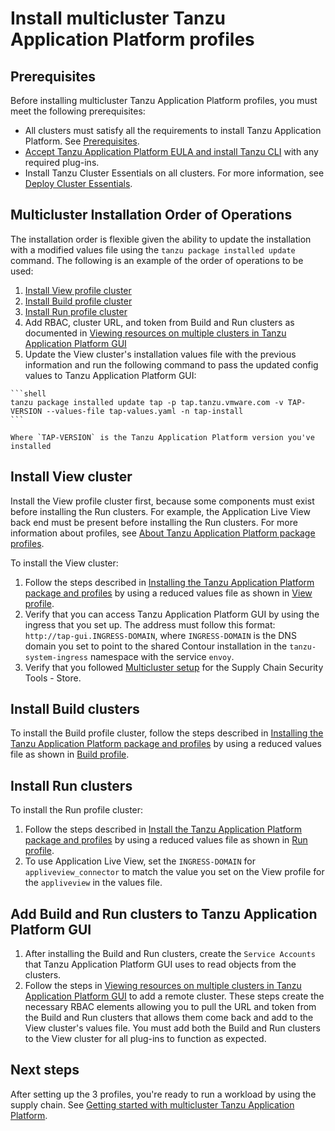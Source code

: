 # Install multicluster Tanzu Application Platform profiles

## <a id='prerequisites'></a> Prerequisites

Before installing multicluster Tanzu Application Platform profiles, you must meet the following prerequisites:

- All clusters must satisfy all the requirements to install Tanzu Application Platform. See [Prerequisites](../prerequisites.md).
- [Accept Tanzu Application Platform EULA and install Tanzu CLI](../install-tanzu-cli.hbs.md) with any required plug-ins.
- Install Tanzu Cluster Essentials on all clusters. For more information, see [Deploy Cluster Essentials](https://docs.vmware.com/en/Cluster-Essentials-for-VMware-Tanzu/1.1/cluster-essentials/GUID-deploy.html).

## <a id='order-of-operations'></a> Multicluster Installation Order of Operations

The installation order is flexible given the ability to update the installation with a modified values file using the `tanzu package installed update` command. The following is an example of the order of operations to be used:

  1. [Install View profile cluster](#install-view-cluster)
  2. [Install Build profile cluster](#install-build-clusters)
  3. [Install Run profile cluster](#install-run-cluster)
  4. Add RBAC, cluster URL, and token from Build and Run clusters as documented in [Viewing resources on multiple clusters in Tanzu Application Platform GUI](../tap-gui/cluster-view-setup.md)
  5. Update the View cluster's installation values file with the previous information and run the following command to pass the updated config values to Tanzu Application Platform GUI:

    ```shell
    tanzu package installed update tap -p tap.tanzu.vmware.com -v TAP-VERSION --values-file tap-values.yaml -n tap-install
    ```

    Where `TAP-VERSION` is the Tanzu Application Platform version you've installed

## <a id='install-view'></a> Install View cluster

Install the View profile cluster first, because some components must exist before installing the Run clusters. For example, the Application Live View back end must be present before installing the Run clusters. For more information about profiles, see [About Tanzu Application Platform package profiles](../overview.md#about-package-profiles).

To install the View cluster:

1. Follow the steps described in [Installing the Tanzu Application Platform package and profiles](../install.md) by using a reduced values file as shown in [View profile](reference/tap-values-view-sample.md).
2. Verify that you can access Tanzu Application Platform GUI by using the ingress that you set up. The address must follow this format: `http://tap-gui.INGRESS-DOMAIN`, where `INGRESS-DOMAIN` is the DNS domain you set to point to the shared Contour installation in the `tanzu-system-ingress` namespace with the service `envoy`.
3. Verify that you followed [Multicluster setup](../scst-store/ingress-multicluster.md#multicluster-setup) for the Supply Chain Security Tools - Store.

## <a id='install-build'></a> Install Build clusters

To install the Build profile cluster, follow the steps described in [Installing the Tanzu Application Platform package and profiles](../install.md) by using a reduced values file as shown in [Build profile](reference/tap-values-build-sample.md).

## <a id='install-run'></a> Install Run clusters

To install the Run profile cluster:

1. Follow the steps described in [Install the Tanzu Application Platform package and profiles](../install.md) by using a reduced values file as shown in [Run profile](reference/tap-values-run-sample.md).
2. To use Application Live View, set the `INGRESS-DOMAIN` for `appliveview_connector` to match the value you set on the View profile for the `appliveview` in the values file.

## <a id='add-view'></a> Add Build and Run clusters to Tanzu Application Platform GUI

1. After installing the Build and Run clusters, create the `Service Accounts` that Tanzu Application Platform GUI uses to read objects from the clusters.
2. Follow the steps in [Viewing resources on multiple clusters in Tanzu Application Platform GUI](../tap-gui/cluster-view-setup.md) to add a remote cluster. These steps create the necessary RBAC elements allowing you to pull the URL and token from the Build and Run clusters that allows them come back and add to the View cluster's values file. You must add both the Build and Run clusters to the View cluster for all plug-ins to function as expected.

## Next steps

After setting up the 3 profiles, you're ready to run a workload by using the supply chain. See [Getting started with multicluster Tanzu Application Platform](getting-started.md).
